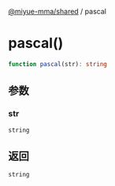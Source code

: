 [@miyue-mma/shared](../index.md) / pascal

# pascal()

```ts
function pascal(str): string
```

## 参数

### str

`string`

## 返回

`string`
